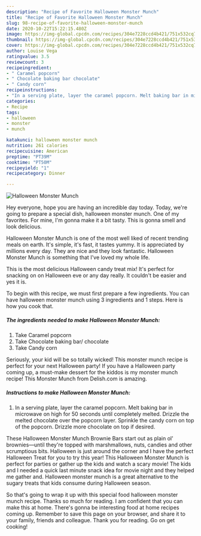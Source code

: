 ```yaml
---
description: "Recipe of Favorite Halloween Monster Munch"
title: "Recipe of Favorite Halloween Monster Munch"
slug: 98-recipe-of-favorite-halloween-monster-munch
date: 2020-10-22T15:22:15.480Z
image: https://img-global.cpcdn.com/recipes/304e7228ccd4b421/751x532cq70/halloween-monster-munch-recipe-main-photo.jpg
thumbnail: https://img-global.cpcdn.com/recipes/304e7228ccd4b421/751x532cq70/halloween-monster-munch-recipe-main-photo.jpg
cover: https://img-global.cpcdn.com/recipes/304e7228ccd4b421/751x532cq70/halloween-monster-munch-recipe-main-photo.jpg
author: Louise Vega
ratingvalue: 3.5
reviewcount: 3
recipeingredient:
- " Caramel popcorn"
- " Chocolate baking bar chocolate"
- " Candy corn"
recipeinstructions:
- "In a serving plate, layer the caramel popcorn. Melt baking bar in microwave on high for 50 seconds until completely melted. Drizzle the melted chocolate over the popcorn layer. Sprinkle the candy corn on top of the popcorn. Drizzle more chocolate on top if desired."
categories:
- Recipe
tags:
- halloween
- monster
- munch

katakunci: halloween monster munch 
nutrition: 261 calories
recipecuisine: American
preptime: "PT39M"
cooktime: "PT50M"
recipeyield: "1"
recipecategory: Dinner

---
```



![Halloween Monster Munch](https://img-global.cpcdn.com/recipes/304e7228ccd4b421/751x532cq70/halloween-monster-munch-recipe-main-photo.jpg)

Hey everyone, hope you are having an incredible day today. Today, we're going to prepare a special dish, halloween monster munch. One of my favorites. For mine, I'm gonna make it a bit tasty. This is gonna smell and look delicious.

Halloween Monster Munch is one of the most well liked of recent trending meals on earth. It's simple, it's fast, it tastes yummy. It is appreciated by millions every day. They are nice and they look fantastic. Halloween Monster Munch is something that I've loved my whole life.

This is the most delicious Halloween candy treat mix! It&#39;s perfect for snacking on on Halloween eve or any day really. It couldn&#39;t be easier and yes it is.


To begin with this recipe, we must first prepare a few ingredients. You can have halloween monster munch using 3 ingredients and 1 steps. Here is how you cook that.

<!--inarticleads1-->

##### The ingredients needed to make Halloween Monster Munch:

1. Take  Caramel popcorn
1. Take  Chocolate baking bar/ chocolate
1. Take  Candy corn


Seriously, your kid will be so totally wicked! This monster munch recipe is perfect for your next Halloween party! If you have a Halloween party coming up, a must-make dessert for the kiddos is my monster munch recipe! This Monster Munch from Delish.com is amazing. 

<!--inarticleads2-->

##### Instructions to make Halloween Monster Munch:

1. In a serving plate, layer the caramel popcorn. Melt baking bar in microwave on high for 50 seconds until completely melted. Drizzle the melted chocolate over the popcorn layer. Sprinkle the candy corn on top of the popcorn. Drizzle more chocolate on top if desired.


These Halloween Monster Munch Brownie Bars start out as plain ol&#39; brownies—until they&#39;re topped with marshmallows, nuts, candies and other scrumptious bits. Halloween is just around the corner and I have the perfect Halloween Treat for you to try this year! This Halloween Monster Munch is perfect for parties or gather up the kids and watch a scary movie! The kids and I needed a quick last minute snack idea for movie night and they helped me gather and. Halloween monster munch is a great alternative to the sugary treats that kids consume during Halloween season. 

So that's going to wrap it up with this special food halloween monster munch recipe. Thanks so much for reading. I am confident that you can make this at home. There's gonna be interesting food at home recipes coming up. Remember to save this page on your browser, and share it to your family, friends and colleague. Thank you for reading. Go on get cooking!

